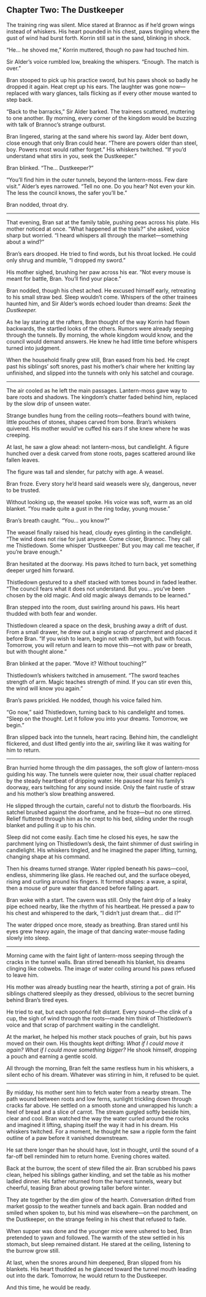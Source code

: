 ## Chapter Two: The Dustkeeper

The training ring was silent. Mice stared at Brannoc as if he’d grown wings instead of whiskers. His heart pounded in his chest, paws tingling where the gust of wind had burst forth. Korrin still sat in the sand, blinking in shock.

“He… he shoved me,” Korrin muttered, though no paw had touched him.

Sir Alder’s voice rumbled low, breaking the whispers. “Enough. The match is over.”

Bran stooped to pick up his practice sword, but his paws shook so badly he dropped it again. Heat crept up his ears. The laughter was gone now—replaced with wary glances, tails flicking as if every other mouse wanted to step back.

“Back to the barracks,” Sir Alder barked. The trainees scattered, muttering to one another. By morning, every corner of the kingdom would be buzzing with talk of Brannoc’s strange outburst.

Bran lingered, staring at the sand where his sword lay. Alder bent down, close enough that only Bran could hear. “There are powers older than steel, boy. Powers most would rather forget.” His whiskers twitched. “If you’d understand what stirs in you, seek the Dustkeeper.”

Bran blinked. “The… Dustkeeper?”

“You’ll find him in the outer tunnels, beyond the lantern-moss. Few dare visit.” Alder’s eyes narrowed. “Tell no one. Do you hear? Not even your kin. The less the council knows, the safer you’ll be.”

Bran nodded, throat dry.

---

That evening, Bran sat at the family table, pushing peas across his plate. His mother noticed at once. “What happened at the trials?” she asked, voice sharp but worried. “I heard whispers all through the market—something about a wind?”

Bran’s ears drooped. He tried to find words, but his throat locked. He could only shrug and mumble, “I dropped my sword.”

His mother sighed, brushing her paw across his ear. “Not every mouse is meant for battle, Bran. You’ll find your place.”

Bran nodded, though his chest ached. He excused himself early, retreating to his small straw bed. Sleep wouldn’t come. Whispers of the other trainees haunted him, and Sir Alder’s words echoed louder than dreams: *Seek the Dustkeeper.*

As he lay staring at the rafters, Bran thought of the way Korrin had flown backwards, the startled looks of the others. Rumors were already seeping through the tunnels. By morning, the whole kingdom would know, and the council would demand answers. He knew he had little time before whispers turned into judgment.

When the household finally grew still, Bran eased from his bed. He crept past his siblings’ soft snores, past his mother’s chair where her knitting lay unfinished, and slipped into the tunnels with only his satchel and courage.

---

The air cooled as he left the main passages. Lantern-moss gave way to bare roots and shadows. The kingdom’s chatter faded behind him, replaced by the slow drip of unseen water.

Strange bundles hung from the ceiling roots—feathers bound with twine, little pouches of stones, shapes carved from bone. Bran’s whiskers quivered. His mother would’ve cuffed his ears if she knew where he was creeping.

At last, he saw a glow ahead: not lantern-moss, but candlelight. A figure hunched over a desk carved from stone roots, pages scattered around like fallen leaves.

The figure was tall and slender, fur patchy with age. A weasel.

Bran froze. Every story he’d heard said weasels were sly, dangerous, never to be trusted.

Without looking up, the weasel spoke. His voice was soft, warm as an old blanket. “You made quite a gust in the ring today, young mouse.”

Bran’s breath caught. “You… you know?”

The weasel finally raised his head, cloudy eyes glinting in the candlelight. “The wind does not rise for just anyone. Come closer, Brannoc. They call me Thistledown. Some whisper ‘Dustkeeper.’ But you may call me teacher, if you’re brave enough.”

Bran hesitated at the doorway. His paws itched to turn back, yet something deeper urged him forward.

Thistledown gestured to a shelf stacked with tomes bound in faded leather. “The council fears what it does not understand. But you… you’ve been chosen by the old magic. And old magic always demands to be learned.”

Bran stepped into the room, dust swirling around his paws. His heart thudded with both fear and wonder.

Thistledown cleared a space on the desk, brushing away a drift of dust. From a small drawer, he drew out a single scrap of parchment and placed it before Bran. “If you wish to learn, begin not with strength, but with focus. Tomorrow, you will return and learn to move this—not with paw or breath, but with thought alone.”

Bran blinked at the paper. “Move it? Without touching?”

Thistledown’s whiskers twitched in amusement. “The sword teaches strength of arm. Magic teaches strength of mind. If you can stir even this, the wind will know you again.”

Bran’s paws prickled. He nodded, though his voice failed him.

“Go now,” said Thistledown, turning back to his candlelight and tomes. “Sleep on the thought. Let it follow you into your dreams. Tomorrow, we begin.”

Bran slipped back into the tunnels, heart racing. Behind him, the candlelight flickered, and dust lifted gently into the air, swirling like it was waiting for him to return.

---

Bran hurried home through the dim passages, the soft glow of lantern-moss guiding his way. The tunnels were quieter now, their usual chatter replaced by the steady heartbeat of dripping water. He paused near his family’s doorway, ears twitching for any sound inside. Only the faint rustle of straw and his mother’s slow breathing answered.

He slipped through the curtain, careful not to disturb the floorboards. His satchel brushed against the doorframe, and he froze—but no one stirred. Relief fluttered through him as he crept to his bed, sliding under the rough blanket and pulling it up to his chin.

Sleep did not come easily. Each time he closed his eyes, he saw the parchment lying on Thistledown’s desk, the faint shimmer of dust swirling in candlelight. His whiskers tingled, and he imagined the paper lifting, turning, changing shape at his command.

Then his dreams turned strange. Water rippled beneath his paws—cool, endless, shimmering like glass. He reached out, and the surface obeyed, rising and curling around his fingers. It formed shapes: a wave, a spiral, then a mouse of pure water that danced before falling apart.

Bran woke with a start. The cavern was still. Only the faint drip of a leaky pipe echoed nearby, like the rhythm of his heartbeat. He pressed a paw to his chest and whispered to the dark, “I didn’t just dream that… did I?”

The water dripped once more, steady as breathing. Bran stared until his eyes grew heavy again, the image of that dancing water-mouse fading slowly into sleep.

---

Morning came with the faint light of lantern-moss seeping through the cracks in the tunnel walls. Bran stirred beneath his blanket, his dreams clinging like cobwebs. The image of water coiling around his paws refused to leave him.

His mother was already bustling near the hearth, stirring a pot of grain. His siblings chattered sleepily as they dressed, oblivious to the secret burning behind Bran’s tired eyes.

He tried to eat, but each spoonful felt distant. Every sound—the clink of a cup, the sigh of wind through the roots—made him think of Thistledown’s voice and that scrap of parchment waiting in the candlelight.

At the market, he helped his mother stack pouches of grain, but his paws moved on their own. His thoughts kept drifting: *What if I could move it again? What if I could move something bigger?* He shook himself, dropping a pouch and earning a gentle scold.

All through the morning, Bran felt the same restless hum in his whiskers, a silent echo of his dream. Whatever was stirring in him, it refused to be quiet.

---

By midday, his mother sent him to fetch water from a nearby stream. The path wound between roots and low ferns, sunlight trickling down through cracks far above. He settled on a smooth stone and unwrapped his lunch: a heel of bread and a slice of carrot. The stream gurgled softly beside him, clear and cool. Bran watched the way the water curled around the rocks and imagined it lifting, shaping itself the way it had in his dream. His whiskers twitched. For a moment, he thought he saw a ripple form the faint outline of a paw before it vanished downstream.

He sat there longer than he should have, lost in thought, until the sound of a far-off bell reminded him to return home. Evening chores waited.

Back at the burrow, the scent of stew filled the air. Bran scrubbed his paws clean, helped his siblings gather kindling, and set the table as his mother ladled dinner. His father returned from the harvest tunnels, weary but cheerful, teasing Bran about growing taller before winter.

They ate together by the dim glow of the hearth. Conversation drifted from market gossip to the weather tunnels and back again. Bran nodded and smiled when spoken to, but his mind was elsewhere—on the parchment, on the Dustkeeper, on the strange feeling in his chest that refused to fade.

When supper was done and the younger mice were ushered to bed, Bran pretended to yawn and followed. The warmth of the stew settled in his stomach, but sleep remained distant. He stared at the ceiling, listening to the burrow grow still.

At last, when the snores around him deepened, Bran slipped from his blankets. His heart thudded as he glanced toward the tunnel mouth leading out into the dark. Tomorrow, he would return to the Dustkeeper.

And this time, he would be ready.
